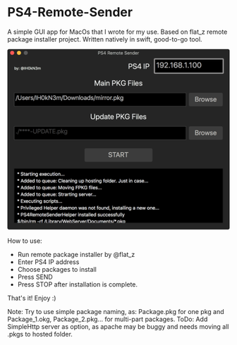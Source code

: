 # PS4-Remote-Sender
A simple GUI app for MacOs that I wrote for my use. Based on flat_z remote package installer project. Written natively in swift, good-to-go tool.

![alt text](https://github.com/IH0kN3m/PS4-Remote-Sender/blob/master/PS4%20Remote%20Sender/screen.png)

How to use:
* Run remote package installer by @flat_z
* Enter PS4 IP address
* Choose packages to install
* Press SEND
* Press STOP after installation is complete.

That's it! Enjoy :)

Note: Try to use simple package naming, as: Package.pkg for one pkg and Package_1.okg, Package_2.pkg... for multi-part packages.
ToDo: Add SimpleHttp server as option, as apache may be buggy and needs moving all .pkgs to hosted folder.
